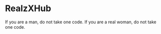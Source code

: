 # RealzXHub

If you are a man, do not take one code. 
If you are a real woman, do not take one code. 

